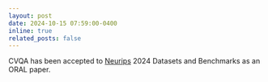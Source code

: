 ```yaml
---
layout: post
date: 2024-10-15 07:59:00-0400
inline: true
related_posts: false
---
```


CVQA has been accepted to [Neurips](https://neurips.cc/virtual/2024/oral/98024) 2024 Datasets and Benchmarks as an ORAL paper.
